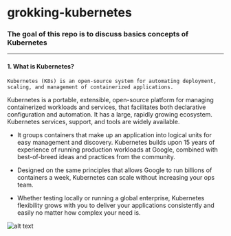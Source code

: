 # **grokking-kubernetes**

### The goal of this repo is to discuss basics concepts of Kubernetes
---
#### 1. What is Kubernetes?
`Kubernetes (K8s) is an open-source system for automating deployment, scaling, and management of containerized applications.`

Kubernetes is a portable, extensible, open-source platform for managing containerized workloads and services, that facilitates both declarative configuration and automation. It has a large, rapidly growing ecosystem. Kubernetes services, support, and tools are widely available.

- It groups containers that make up an application into logical units for easy management and discovery. Kubernetes builds upon 15 years of experience of running production workloads at Google, combined with best-of-breed ideas and practices from the community.

- Designed on the same principles that allows Google to run billions of containers a week, Kubernetes can scale without increasing your ops team.

- Whether testing locally or running a global enterprise, Kubernetes flexibility grows with you to deliver your applications consistently and easily no matter how complex your need is.

![alt text](https://d33wubrfki0l68.cloudfront.net/26a177ede4d7b032362289c6fccd448fc4a91174/eb693/images/docs/container_evolution.svg)



